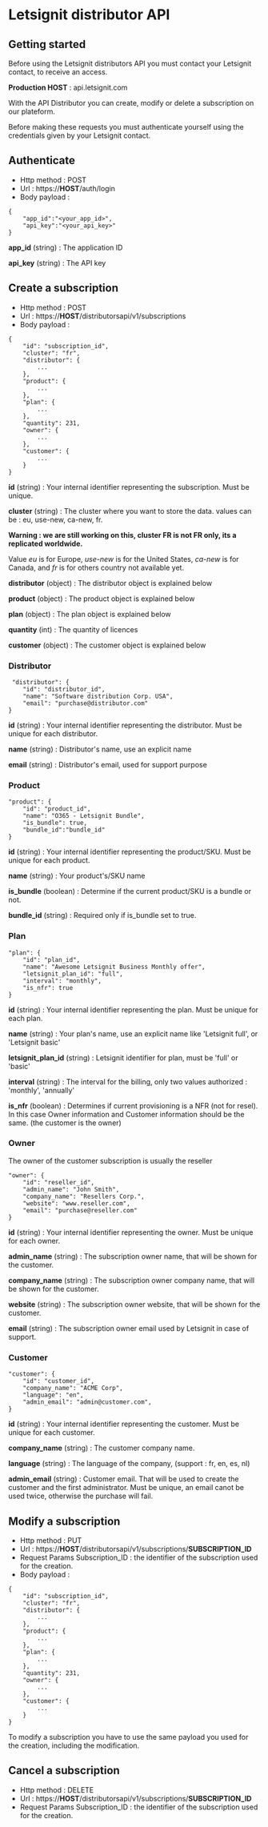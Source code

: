 # Letsignit distributor API

## Getting started
Before using the Letsignit distributors API you must contact your Letsignit contact, to receive an access.

**Production HOST** : api.letsignit.com

With the API Distributor you can create, modify or delete a subscription on our plateform.

Before making these requests you must authenticate yourself using the credentials given by your Letsignit contact.


## Authenticate
* Http method : POST
* Url : https://**HOST**/auth/login
* Body payload :
```
{
    "app_id":"<your_app_id>",
    "api_key":"<your_api_key>"
}
```
**app_id** (string) : The application ID

**api_key** (string) : The API key

## Create a subscription
* Http method : POST
* Url : https://**HOST**/distributorsapi/v1/subscriptions
* Body payload :
```
{
    "id": "subscription_id",
    "cluster": "fr",
    "distributor": {
        ...
    },
    "product": {
        ...
    },
    "plan": {
        ...
    },
    "quantity": 231,
    "owner": {
        ...
    },
    "customer": {
        ...
    }
}
```

**id** (string) : Your internal identifier representing the subscription. Must be unique.

**cluster** (string) : The cluster where you want to store the data. values can be : eu, use-new, ca-new, fr.

**Warning : we are still working on this, cluster FR is not FR only, its a replicated worldwide.**

Value *eu* is for Europe, *use-new* is for the United States, *ca-new* is for Canada, and *fr* is for others country not available yet.

**distributor** (object) : The distributor object is explained below

**product** (object) : The product object is explained below

**plan** (object) : The plan object is explained below

**quantity** (int) : The quantity of licences

**customer** (object) : The customer object is explained below


### **Distributor**
```
 "distributor": {
    "id": "distributor_id",
    "name": "Software distribution Corp. USA",
    "email": "purchase@distributor.com"
}
```
**id** (string) : Your internal identifier representing the distributor. Must be unique for each distributor.

**name** (string) : Distributor's name, use an explicit name

**email** (string) : Distributor's email, used for support purpose

### **Product**

```
"product": {
    "id": "product_id",
    "name": "O365 - Letsignit Bundle",
    "is_bundle": true,
    "bundle_id":"bundle_id"
}
```
**id** (string) : Your internal identifier representing the product/SKU. Must be unique for each product.

**name** (string) : Your product's/SKU name

**is_bundle** (boolean) : Determine if the current product/SKU is a bundle or not.

**bundle_id** (string) : Required only if is_bundle set to true.

### **Plan**
```
"plan": {
    "id": "plan_id",
    "name": "Awesome Letsignit Business Monthly offer",
    "letsignit_plan_id": "full",
    "interval": "monthly",
    "is_nfr": true
}
```
**id** (string) : Your internal identifier representing the plan. Must be unique for each plan.

**name** (string) : Your plan's name, use an explicit name like 'Letsignit full', or 'Letsignit basic'

**letsignit_plan_id** (string) : Letsignit identifier for plan, must be 'full' or 'basic'

**interval** (string) : The interval for the billing, only two values authorized : 'monthly', 'annually'

**is_nfr** (boolean) : Determines if current provisioning is a NFR (not for resel). In this case Owner information and Customer information should be the same. (the customer is the owner)

### **Owner**
The owner of the customer subscription is usually the reseller
```
"owner": {
    "id": "reseller_id",
    "admin_name": "John Smith",
    "company_name": "Resellers Corp.",
    "website": "www.reseller.com",
    "email": "purchase@reseller.com"
}
```
**id** (string) : Your internal identifier representing the owner. Must be unique for each owner.

**admin_name** (string) : The subscription owner name, that will be shown for the customer.

**company_name** (string) : The subscription owner company name, that will be shown for the customer.

**website** (string) : The subscription owner website, that will be shown for the customer.

**email** (string) : The subscription owner email used by Letsignit in case of support.

### **Customer**
```
"customer": {
    "id": "customer_id",
    "company_name": "ACME Corp",
    "language": "en",
    "admin_email": "admin@customer.com",
}
```
**id** (string) : Your internal identifier representing the customer. Must be unique for each customer.

**company_name** (string) : The customer company name.

**language** (string) : The language of the company, (support : fr, en, es, nl)

**admin_email** (string) : Customer email. That will be used to create the customer and the first administrator. Must be unique, an email canot be used twice, otherwise the purchase will fail.

## Modify a subscription
* Http method : PUT
* Url : https://**HOST**/distributorsapi/v1/subscriptions/**SUBSCRIPTION_ID**
* Request Params Subscription_ID : the identifier of the subscription used for the creation.
* Body payload :
```
{
    "id": "subscription_id",
    "cluster": "fr",
    "distributor": {
        ...
    },
    "product": {
        ...
    },
    "plan": {
        ...
    },
    "quantity": 231,
    "owner": {
        ...
    },
    "customer": {
        ...
    }
}
```
To modify a subscription you have to use the same payload you used for the creation, including the modification.

## Cancel a subscription
* Http method : DELETE
* Url : https://**HOST**/distributorsapi/v1/subscriptions/**SUBSCRIPTION_ID**
* Request Params Subscription_ID : the identifier of the subscription used for the creation.